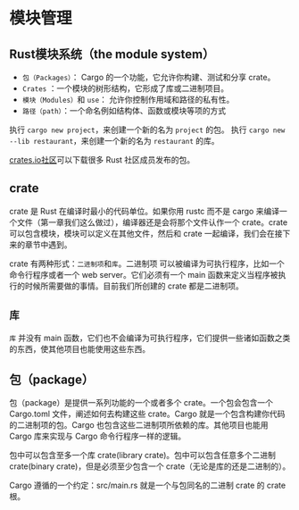 <!--
 * @Author: your name
 * @Date: 2021-09-16 19:04:37
 * @LastEditTime: 2024-09-26 16:42:45
 * @LastEditors: matiastang
 * @Description: In User Settings Edit
 * @FilePath: /rust-learn/md/模块系统/模块管理.md
-->
# 模块管理

## Rust模块系统（the module system）

* `包（Packages）`： Cargo 的一个功能，它允许你构建、测试和分享 crate。
* `Crates` ：一个模块的树形结构，它形成了库或二进制项目。
* `模块（Modules）`和 `use`： 允许你控制作用域和路径的私有性。
* `路径（path）`：一个命名例如结构体、函数或模块等项的方式

执行 `cargo new project`，来创建一个新的名为 `project` 的包。
执行 `cargo new --lib restaurant`，来创建一个新的名为 `restaurant` 的库。

[crates.io社区](https://crates.io/)可以下载很多 Rust 社区成员发布的包。

## crate

crate 是 Rust 在编译时最小的代码单位。如果你用 rustc 而不是 cargo 来编译一个文件（第一章我们这么做过），编译器还是会将那个文件认作一个 crate。crate 可以包含模块，模块可以定义在其他文件，然后和 crate 一起编译，我们会在接下来的章节中遇到。

crate 有两种形式：`二进制项`和`库`。二进制项 可以被编译为可执行程序，比如一个命令行程序或者一个 web server。它们必须有一个 main 函数来定义当程序被执行的时候所需要做的事情。目前我们所创建的 crate 都是二进制项。

## `库`

`库` 并没有 main 函数，它们也不会编译为可执行程序，它们提供一些诸如函数之类的东西，使其他项目也能使用这些东西。

## 包（package）

包（package）是提供一系列功能的一个或者多个 crate。一个包会包含一个 Cargo.toml 文件，阐述如何去构建这些 crate。Cargo 就是一个包含构建你代码的二进制项的包。Cargo 也包含这些二进制项所依赖的库。其他项目也能用 Cargo 库来实现与 Cargo 命令行程序一样的逻辑。

包中可以包含至多一个库 crate(library crate)。包中可以包含任意多个二进制 crate(binary crate)，但是必须至少包含一个 crate（无论是库的还是二进制的）。

Cargo 遵循的一个约定：src/main.rs 就是一个与包同名的二进制 crate 的 crate 根。
